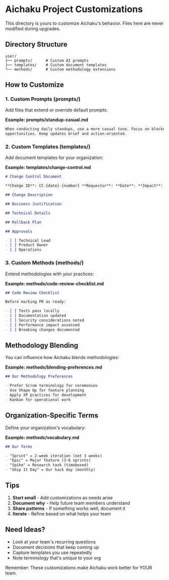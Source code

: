 # Aichaku Project Customizations

This directory is yours to customize Aichaku's behavior. Files here are never modified during
upgrades.

## Directory Structure

```
user/
├── prompts/      # Custom AI prompts
├── templates/    # Custom document templates  
└── methods/      # Custom methodology extensions
```

## How to Customize

### 1. Custom Prompts (prompts/)

Add files that extend or override default prompts:

**Example: prompts/standup-casual.md**

```markdown
When conducting daily standups, use a more casual tone. Focus on blockers and collaboration
opportunities. Keep updates brief and action-oriented.
```

### 2. Custom Templates (templates/)

Add document templates for your organization:

**Example: templates/change-control.md**

```markdown
# Change Control Document

**Change ID**: CC-{date}-{number} **Requestor**: **Date**: **Impact**: Low | Medium | High

## Change Description

## Business Justification

## Technical Details

## Rollback Plan

## Approvals

- [ ] Technical Lead
- [ ] Product Owner
- [ ] Operations
```

### 3. Custom Methods (methods/)

Extend methodologies with your practices:

**Example: methods/code-review-checklist.md**

```markdown
## Code Review Checklist

Before marking PR as ready:

- [ ] Tests pass locally
- [ ] Documentation updated
- [ ] Security considerations noted
- [ ] Performance impact assessed
- [ ] Breaking changes documented
```

## Methodology Blending

You can influence how Aichaku blends methodologies:

**Example: methods/blending-preferences.md**

```markdown
## Our Methodology Preferences

- Prefer Scrum terminology for ceremonies
- Use Shape Up for feature planning
- Apply XP practices for development
- Kanban for operational work
```

## Organization-Specific Terms

Define your organization's vocabulary:

**Example: methods/vocabulary.md**

```markdown
## Our Terms

- "Sprint" = 2-week iteration (not 3 weeks)
- "Epic" = Major feature (3-6 sprints)
- "Spike" = Research task (timeboxed)
- "Ship It Day" = Our hack day (monthly)
```

## Tips

1. **Start small** - Add customizations as needs arise
2. **Document why** - Help future team members understand
3. **Share patterns** - If something works well, document it
4. **Iterate** - Refine based on what helps your team

## Need Ideas?

- Look at your team's recurring questions
- Document decisions that keep coming up
- Capture templates you use repeatedly
- Note terminology that's unique to your org

Remember: These customizations make Aichaku work better for YOUR team.
